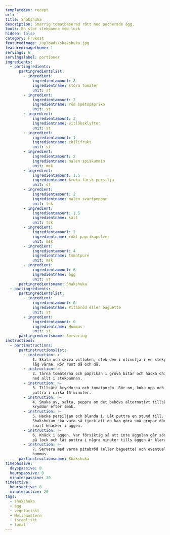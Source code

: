 ```yaml
---
templateKey: recept
url: ''
title: Shakshuka
description: Smarrig tomatbaserad rätt med pocherade ägg.
tools: En stor stekpanna med lock
hidden: false
category: Frukost
featuredimage: /uploads/shakshuka.jpg
featuredimagetheme: 1
servings: 6
servingslabel: portioner
ingredients:
  - partingredients:
      partingredientslist:
        - ingredient:
            ingredientamount: 8
            ingredientname: stora tomater
            unit: st
        - ingredient:
            ingredientamount: 2
            ingredientname: röd spetspaprika
            unit: st
        - ingredient:
            ingredientamount: 2
            ingredientname: vitlöksklyftor
            unit: st
        - ingredient:
            ingredientamount: 1
            ingredientname: chilifrukt
            unit: st
        - ingredient:
            ingredientamount: 2
            ingredientname: malen spiskummin
            unit: msk
        - ingredient:
            ingredientamount: 1.5
            ingredientname: kruka färsk persilja
            unit: st
        - ingredient:
            ingredientamount: 2
            ingredientname: malen svartpeppar
            unit: tsk
        - ingredient:
            ingredientamount: 1.5
            ingredientname: salt
            unit: tsk
        - ingredient:
            ingredientamount: 2
            ingredientname: rökt paprikapulver
            unit: msk
        - ingredient:
            ingredientamount: 4
            ingredientname: tomatpuré
            unit: msk
        - ingredient:
            ingredientamount: 6
            ingredientname: ägg
            unit: st
      partingredientsname: Shakshuka
  - partingredients:
      partingredientslist:
        - ingredient:
            ingredientamount: 0
            ingredientname: Pitabröd eller baguette
            unit: st
        - ingredient:
            ingredientamount: 0
            ingredientname: Hummus
            unit: st
      partingredientsname: Servering
instructions:
  - partinstructions:
      partinstructionslist:
        - instruction: >-
            1. Skala och skiva vitlöken, stek den i olivolja i en stekpanna på
            låg värme. Rör runt då och då.
        - instruction: >-
            2. Tärna tomaterna och paprikan i grova bitar och hacka chilin. Lägg
            ned allt i stekpannan. 
        - instruction: >-
            3. Tillsätt kryddorna och tomatpurén. Rör om, koka upp och låt sedan
            puttra i cirka 15 minuter.
        - instruction: >-
            4. Smaka av, salta, peppra om det behövs alternativt tillsätt andra
            kryddor efter smak.
        - instruction: >-
            5. Hacka persiljan och blanda i. Låt puttra en stund till.
            Shakshukan ska vara så tjock att du kan göra små gropar där du
            snart knäcker i äggen.
        - instruction: >-
            6. Knäck i äggen. Var försiktig så att inte äggulan går sönder. Sätt
            på lock och låt puttra i några minuter tills äggen är klara.
        - instruction: >-
            7. Servera med varma pitabröd (eller baguette) och eventuellt
            hummus.
      partinstructionsname: Shakshuka
timepassive:
  dayspassive: 0
  hourspassive: 0
  minutespassive: 30
timeactive:
  hoursactive: 0
  minutesactive: 20
tags:
  - shakshuka
  - ägg
  - vegetariskt
  - Mellanöstern
  - israeliskt
  - tomat
---
```


